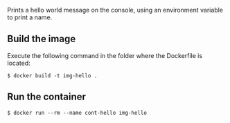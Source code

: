 Prints a hello world message on the console, using an environment variable to print a name.

## Build the image
Execute the following command in the folder where the Dockerfile is located:

```
$ docker build -t img-hello .
```


## Run the container
```
$ docker run --rm --name cont-hello img-hello
```
